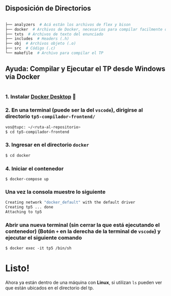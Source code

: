 ## Disposición de Directorios
```bash

├── analyzers  # Acá están los archivos de flex y bison  
├── docker  # Archivos de Docker, necesarios para compilar facilmente desde windows
├── txts  # Archivos de texto del enunciado
├── includes  # Headers (.h)
├── obj  # Archivos objeto (.o)
├── src  # Código (.c)
└── makefile  # Archivo para compilar el TP
```

## Ayuda: Compilar y Ejecutar el TP desde Windows vía Docker

#

### 1. Instalar [**Docker Desktop**](https://docs.docker.com/desktop/windows/install/) :whale:

### 2. En una terminal (puede ser la del `vscode`), dirigirse al directorio `tp5-compilador-frontend/`
```bash
vos@tupc: ~/<ruta-al-repositorio>
$ cd tp5-compilador-frontend
```
### 3. Ingresar en el directorio `docker`
```bash
$ cd docker
```

### 4. Iniciar el contenedor
```
$ docker-compose up
```

### Una vez la consola muestre lo siguiente
```bash
Creating network "docker_default" with the default driver
Creating tp5 ... done
Attaching to tp5
```

### Abrir una nueva terminal (sin cerrar la que está ejecutando el contenedor) (Botón `+` en la derecha de la terminal de `vscode`) y ejecutar el siguiente comando
```
$ docker exec -it tp5 /bin/sh
```

# Listo!
Ahora ya están dentro de una máquina con **Linux**, si utilizan `ls` pueden ver que están ubicados en el directorio del tp.
